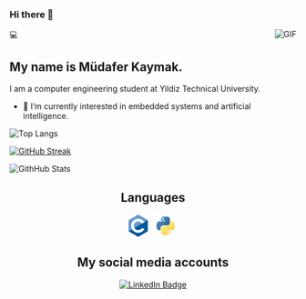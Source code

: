 ### Hi there 👋
 💻  <img align="right" alt="GIF" src="https://thumbs.gfycat.com/HeavyVigilantDragon-size_restricted.gif" height="250" /> 
## My name is Müdafer Kaymak.
  I am a computer engineering student at Yildiz Technical University.
- 🌱 I’m currently interested in embedded systems and artificial intelligence.


![Top Langs](https://github-readme-stats.vercel.app/api/top-langs/?username=Mudaferkaymak&theme=tokyonight)

[![GitHub Streak](http://github-readme-streak-stats.herokuapp.com?user=Mudaferkaymak&theme=nightowl&background=)](https://git.io/streak-stats)

![GithHub Stats](https://github-readme-stats.vercel.app/api?username=zehraemul&theme=tokyonight)

<div align="center">
  <h2>Languages</h2>
   <img src="https://raw.githubusercontent.com/devicons/devicon/1119b9f84c0290e0f0b38982099a2bd027a48bf1/icons/c/c-original.svg" title="C" alt="C" width="40" height="40"/>&nbsp;
   <img src="https://raw.githubusercontent.com/devicons/devicon/1119b9f84c0290e0f0b38982099a2bd027a48bf1/icons/python/python-original.svg" title="PYTHON" alt="PYTHON" width="40" height="40"/>&nbsp;
  </div>

<div align="center" id="badges">
  <h2>My social media accounts</h2>
  <a href="https://www.linkedin.com/in/m%C3%BCdafer-kaymak-1750911b9/?originalSubdomain=tr">
     <img height="40" src="https://upload.wikimedia.org/wikipedia/commons/thumb/f/f8/LinkedIn_icon_circle.svg/2048px-LinkedIn_icon_circle.svg.png" alt="LinkedIn Badge"/>
  </a>
</div>
